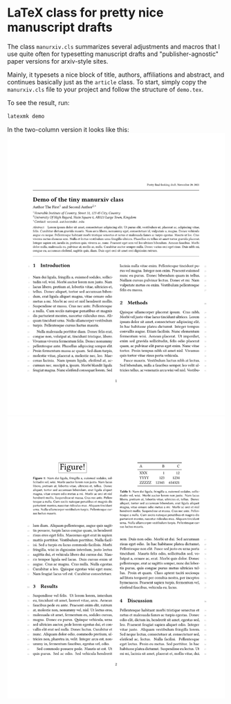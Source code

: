 
# LaTeX class for pretty nice manuscript drafts

The class `manurxiv.cls` summarizes several adjustments and macros that I use
quite often for typesetting manuscript drafts and "publisher-agnostic" paper
versions for arxiv-style sites.

Mainly, it typesets a nice block of title, authors, affiliations and abstract,
and continues basically just as the `article` class. To start, simply copy the
`manurxiv.cls` file to your project and follow the structure of `demo.tex`.

To see the result, run:
```sh
latexmk demo
```

In the two-column version it looks like this:
![page 1 preview](page1.png)![page 2 preview](page2.png)
